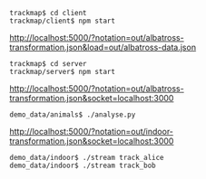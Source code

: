 ```
trackmap$ cd client
trackmap/client$ npm start
```

<http://localhost:5000/?notation=out/albatross-transformation.json&load=out/albatross-data.json>

```
trackmap$ cd server
trackmap/server$ npm start
```

<http://localhost:5000/?notation=out/albatross-transformation.json&socket=localhost:3000>

```
demo_data/animals$ ./analyse.py
```

<http://localhost:5000/?notation=out/indoor-transformation.json&socket=localhost:3000>

```
demo_data/indoor$ ./stream track_alice
demo_data/indoor$ ./stream track_bob
```
